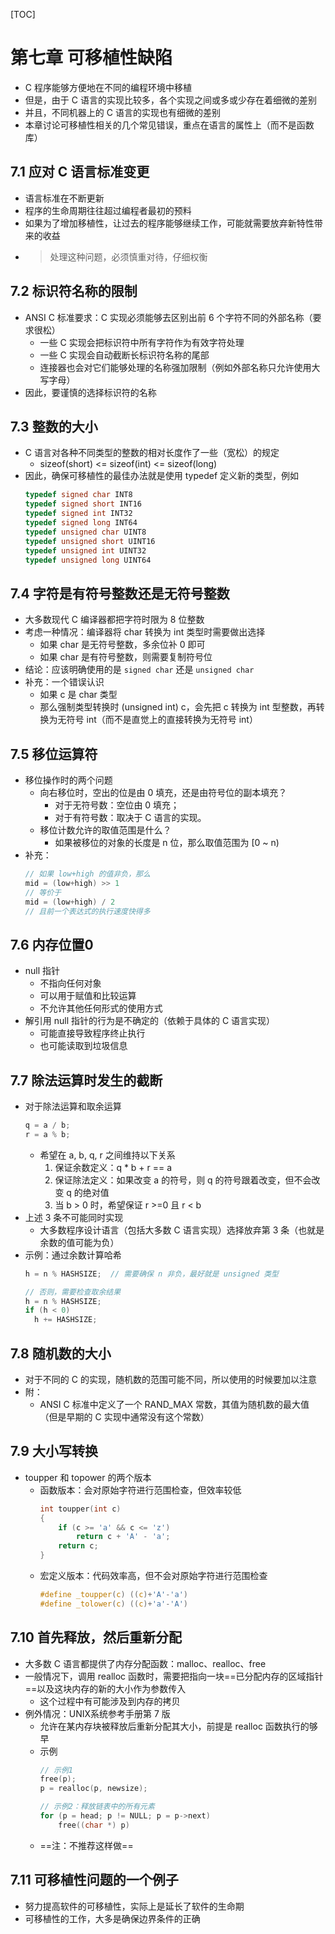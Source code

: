 [TOC]

# 第七章 可移植性缺陷

- C 程序能够方便地在不同的编程环境中移植
- 但是，由于 C 语言的实现比较多，各个实现之间或多或少存在着细微的差别
- 并且，不同机器上的 C 语言的实现也有细微的差别
- 本章讨论可移植性相关的几个常见错误，重点在语言的属性上（而不是函数库）


## 7.1 应对 C 语言标准变更

- 语言标准在不断更新
- 程序的生命周期往往超过编程者最初的预料
- 如果为了增加移植性，让过去的程序能够继续工作，可能就需要放弃新特性带来的收益
- > 处理这种问题，必须慎重对待，仔细权衡

## 7.2 标识符名称的限制

- ANSI C 标准要求：C 实现必须能够去区别出前 6 个字符不同的外部名称（要求很松）
  - 一些 C 实现会把标识符中所有字符作为有效字符处理
  - 一些 C 实现会自动截断长标识符名称的尾部
  - 连接器也会对它们能够处理的名称强加限制（例如外部名称只允许使用大写字母）
- 因此，要谨慎的选择标识符的名称

## 7.3 整数的大小

- C 语言对各种不同类型的整数的相对长度作了一些（宽松）的规定
  - sizeof(short) <= sizeof(int) <= sizeof(long)
- 因此，确保可移植性的最佳办法就是使用 typedef 定义新的类型，例如
  ```C
  typedef signed char INT8
  typedef signed short INT16
  typedef signed int INT32
  typedef signed long INT64
  typedef unsigned char UINT8
  typedef unsigned short UINT16
  typedef unsigned int UINT32
  typedef unsigned long UINT64
  ```

## 7.4 字符是有符号整数还是无符号整数

- 大多数现代 C 编译器都把字符时限为 8 位整数
- 考虑一种情况：编译器将 char 转换为 int 类型时需要做出选择
  - 如果 char 是无符号整数，多余位补 0 即可
  - 如果 char 是有符号整数，则需要复制符号位
- 结论：应该明确使用的是 `signed char` 还是 `unsigned char`
- 补充：一个错误认识
  - 如果 c 是 char 类型
  - 那么强制类型转换时 (unsigned int) c，会先把 c 转换为 int 型整数，再转换为无符号 int（而不是直觉上的直接转换为无符号 int）
  
## 7.5 移位运算符

- 移位操作时的两个问题
  - 向右移位时，空出的位是由 0 填充，还是由符号位的副本填充？
    - 对于无符号数：空位由 0 填充；
    - 对于有符号数：取决于 C 语言的实现。
  - 移位计数允许的取值范围是什么？
    - 如果被移位的对象的长度是 n 位，那么取值范围为 [0 ~ n)
- 补充：
  ```C
  // 如果 low+high 的值非负，那么
  mid = (low+high) >> 1
  // 等价于
  mid = (low+high) / 2
  // 且前一个表达式的执行速度快得多
  ```

## 7.6 内存位置0

- null 指针
  - 不指向任何对象
  - 可以用于赋值和比较运算
  - 不允许其他任何形式的使用方式
- 解引用 null 指针的行为是不确定的（依赖于具体的 C 语言实现）
  - 可能直接导致程序终止执行
  - 也可能读取到垃圾信息

## 7.7 除法运算时发生的截断

- 对于除法运算和取余运算
  ```C
  q = a / b;
  r = a % b;
  ```
  - 希望在 a, b, q, r 之间维持以下关系
    1. 保证余数定义：q * b + r == a
    1. 保证除法定义：如果改变 a 的符号，则 q 的符号跟着改变，但不会改变 q 的绝对值
    1. 当 b > 0 时，希望保证 r >=0 且 r < b
- 上述 3 条不可能同时实现
  - 大多数程序设计语言（包括大多数 C 语言实现）选择放弃第 3 条（也就是余数的值可能为负）
- 示例：通过余数计算哈希
  ```C
  h = n % HASHSIZE;  // 需要确保 n 非负，最好就是 unsigned 类型

  // 否则，需要检查取余结果
  h = n % HASHSIZE;
  if (h < 0)
    h += HASHSIZE;
  ```

## 7.8 随机数的大小

- 对于不同的 C 的实现，随机数的范围可能不同，所以使用的时候要加以注意
- 附：
  - ANSI C 标准中定义了一个 RAND_MAX 常数，其值为随机数的最大值（但是早期的 C 实现中通常没有这个常数）

## 7.9 大小写转换

- toupper 和 topower 的两个版本
  - 函数版本：会对原始字符进行范围检查，但效率较低
    ```C
    int toupper(int c)
    {
        if (c >= 'a' && c <= 'z')
            return c + 'A' - 'a';
        return c;
    }
    ```
  - 宏定义版本：代码效率高，但不会对原始字符进行范围检查
    ```C
    #define _toupper(c) ((c)+'A'-'a')
    #define _tolower(c) ((c)+'a'-'A')
    ```

## 7.10 首先释放，然后重新分配

- 大多数 C 语言都提供了内存分配函数：malloc、realloc、free
- 一般情况下，调用 realloc 函数时，需要把指向一块==已分配内存的区域指针==以及这块内存的新的大小作为参数传入
  - 这个过程中有可能涉及到内存的拷贝
- 例外情况：UNIX系统参考手册第 7 版
  - 允许在某内存块被释放后重新分配其大小，前提是 realloc 函数执行的够早
  - 示例
    ```C
    // 示例1
    free(p);
    p = realloc(p, newsize);

    // 示例2：释放链表中的所有元素
    for (p = head; p != NULL; p = p->next)
        free((char *) p)
    ```
  - ==注：不推荐这样做==

## 7.11 可移植性问题的一个例子

- 努力提高软件的可移植性，实际上是延长了软件的生命期
- 可移植性的工作，大多是确保边界条件的正确